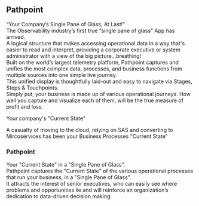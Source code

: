 ## Pathpoint
“Your Company’s Single Pane of Glass, At Last!”   
The Observability industry’s first true “single pane of glass” App has arrived.    
A logical structure that makes accessing operational data in a way that's easier to read and interpret, providing a corporate executive or system administrator with a view of the big picture...breathing!    
Built on the world’s largest telemetry platform, Pathpoint captures and unifies the most complex data, processes, and business functions from multiple sources into one simple live journey.   
This unified display is thoughtfully laid-out and easy to navigate via Stages, Steps & Touchpoints.    
Simply put, your business is made up of various operational journeys.  How well you capture and visualize each of them, will be the true measure of profit and loss.    
   
Your company's "Current State"    
    

A casualty of moving to the cloud, relying on SAS and converting to Mircoservices has been your Business Processes "Current State"    
   
### Pathpoint 
Your "Current State" in a "Single Pane of Glass".   
Pathpoint captures the "Current State" of the various operational processes that run your business, in a "Single Pane of Glass".   
It attracts the interest of senior executives, who can easily see where problems and opportunities lie and will reinforce an organization’s dedication to data-driven decision making.    
